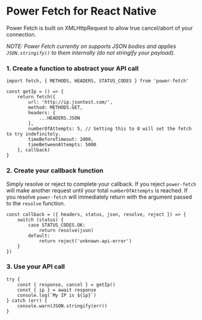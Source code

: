 # Power Fetch for React Native

Power Fetch is built on XMLHttpRequest to allow true cancel/abort of your connection.

_NOTE: Power Fetch currently on supports JSON bodies and applies `JSON.stringify()` to them internally (do not stringify your payload)._

### 1. Create a function to abstract your API call

```
import fetch, { METHODS, HEADERS, STATUS_CODES } from 'power-fetch'

const getIp = () => {
    return fetch({
        url: 'http://ip.jsontest.com/',
        method: METHODS.GET,
        headers: {
            ...HEADERS.JSON
        },
        numberOfAttempts: 5, // Setting this to 0 will set the fetch to try indefinitely.
        timeBeforeTimeout: 2000,
        timeBetweenAttempts: 5000
    }, callback)
}
```

### 2. Create your callback function
Simply resolve or reject to complete your callback. If you reject `power-fetch` will make another request until your total `numberOfAttempts` is reached. If you resolve `power-fetch` will immediately return with the argument passed to the `resolve` function.
```
const callback = ({ headers, status, json, resolve, reject }) => {
    switch (status) {
        case STATUS_CODES.OK:
            return resolve(json)
        default:
            return reject('unknown-api-error')
    }
})
```

### 3. Use your API call

```
try {
    const { response, cancel } = getIp()
    const { ip } = await response
    console.log(`My IP is ${ip}`)
} catch (err) {
    console.warn(JSON.stringify(err))
}
```
